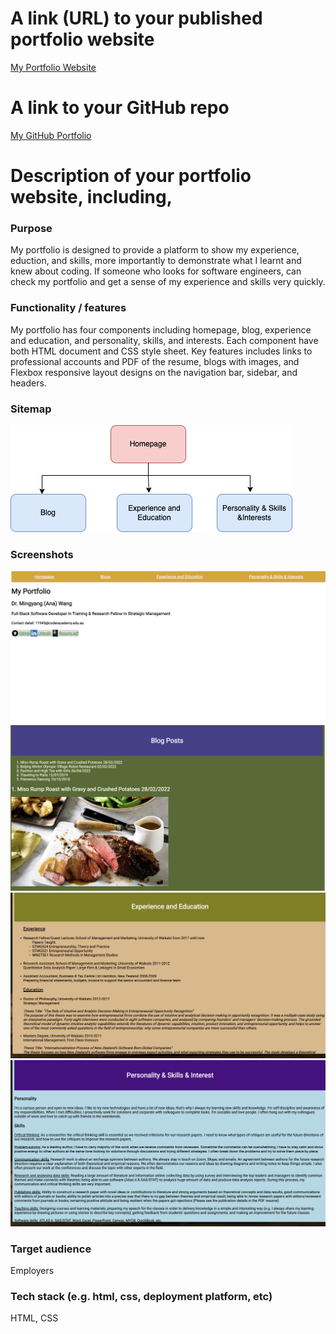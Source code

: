 # A link (URL) to your published portfolio website
[My Portfolio Website](http://127.0.0.1:5555/portfolio%20homepage.html)

# A link to your GitHub repo
[My GitHub Portfolio](https://github.com/AnaBondiguel/My-Portfolio.git)

# Description of your portfolio website, including,
### Purpose
My portfolio is designed to provide a platform to show my experience, eduction, and skills, more importantly to demonstrate what I learnt and knew about coding. If someone who looks for software engineers, can check my portfolio and get a sense of my experience and skills very quickly.

### Functionality / features
My portfolio has four components including homepage, blog, experience and education, and personality, skills, and interests. Each component have both HTML document and CSS style sheet. 
Key features includes links to professional accounts and PDF of the resume, blogs with images, and Flexbox responsive layout designs on the navigation bar, sidebar, and headers.

### Sitemap
![Sitemap](Sitemap.png)

### Screenshots
![Portfoliohomepage](homepage.png)
![Blogs](Blog.png)
![Experience&Education](ExperienceandEducation.png)
![Personality&Skills&Interest](Personality&Skills&Interests.png)

### Target audience
Employers 

### Tech stack (e.g. html, css, deployment platform, etc)
HTML, CSS
